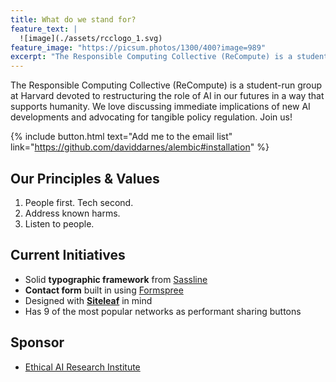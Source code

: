 ```yaml
---
title: What do we stand for?
feature_text: |
  ![image](./assets/rcclogo_1.svg)
feature_image: "https://picsum.photos/1300/400?image=989"
excerpt: "The Responsible Computing Collective (ReCompute) is a student-run group at Harvard devoted to restructuring the role of AI in our futures in a way that supports humanity. We love discussing immediate implications of new AI developments and advocating for tangible policy regulation. Join us!"
---
```


The Responsible Computing Collective (ReCompute) is a student-run group at Harvard devoted to restructuring the role of AI in our futures in a way that supports humanity. We love discussing immediate implications of new AI developments and advocating for tangible policy regulation. Join us!

{% include button.html text="Add me to the email list" link="https://github.com/daviddarnes/alembic#installation" %}

## Our Principles & Values

1. People first. Tech second.
2. Address known harms.
3. Listen to people.

## Current Initiatives

- Solid **typographic framework** from [Sassline](https://sassline.com/)
- **Contact form** built in using [Formspree](https://formspree.io/)
- Designed with **[Siteleaf](https://www.siteleaf.com/)** in mind
- Has 9 of the most popular networks as performant sharing buttons

## Sponsor

- [Ethical AI Research Institute](https://google.com/)
